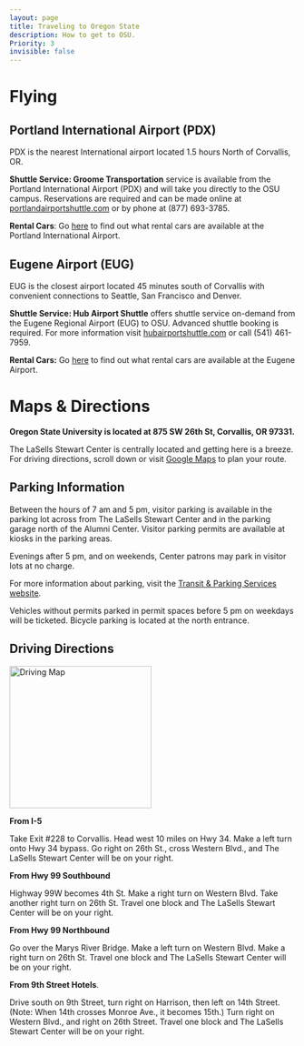 ```yaml
---
layout: page
title: Traveling to Oregon State
description: How to get to OSU.
Priority: 3
invisible: false
---
```


# Flying

## Portland International Airport (PDX)

PDX is the nearest International airport located 1.5 hours North of Corvallis, OR.

**Shuttle Service: Groome Transportation** service is available from the Portland International Airport (PDX) and will take you directly to the OSU campus. Reservations are required and can be made online at [portlandairportshuttle.com](https://groometransportation.com/portland-airport/) or by phone at (877) 693-3785.

**Rental Cars**: Go [here](https://www.flypdx.com/RentalCars) to find out what rental cars are available at the Portland International Airport. 

## Eugene Airport (EUG)

EUG is the closest airport located 45 minutes south of Corvallis with convenient connections to Seattle, San Francisco and Denver.

**Shuttle Service: Hub Airport Shuttle** offers shuttle service on-demand from the Eugene Regional Airport (EUG) to OSU. Advanced shuttle booking is required. For more information visit [hubairportshuttle.com](https://hubairportshuttle.com/) or call (541) 461-7959.

**Rental Cars:** Go [here](http://www.rentalcars.com/us/airport/us/eug/?affiliateCode=google&cor=us&label=eug-vTY4xOFZ60AnlulkfDr5DgS39093909348&ws=&gclid=Cj0KEQjwyrqgBRDepamt-LWA2oABEiQAV7nwwM9ToIZOVHvUbNFgus3aVlOTQsMg1XsHiIZbM-0pKqIaAtaa8P8HAQ) to find out what rental cars are available at the Eugene Airport.
	

# Maps & Directions

**Oregon State University is located at 875 SW 26th St, Corvallis, OR 97331.**

The LaSells Stewart Center is centrally located and getting here is a breeze. For driving directions, scroll down or visit [Google Maps](https://www.google.com/maps/place/LaSells+Stewart+Center/@44.5591751,-123.27886,15z/data=!4m5!3m4!1s0x0:0xc581de95d568ff6e!8m2!3d44.5591751!4d-123.27886) to plan your route.

## Parking Information

Between the hours of 7 am and 5 pm, visitor parking is available in the parking lot across from The LaSells Stewart Center and in the parking garage north of the Alumni Center. Visitor parking permits are available at kiosks in the parking areas.  

Evenings after 5 pm, and on weekends, Center patrons may park in visitor lots at no charge.  

For more information about parking, visit the [Transit & Parking Services website](http://transportation.oregonstate.edu/parking/visitors).  

Vehicles without permits parked in permit spaces before 5 pm on weekdays will be ticketed. Bicycle parking is located at the north entrance.  

## Driving Directions

<img src="{{ site.baseurl }}/images/map.png"
       alt="Driving Map" width = "250" /> 


**From I-5**

Take Exit #228 to Corvallis. Head west 10 miles on Hwy 34. Make a left turn onto Hwy 34 bypass. Go right on 26th St., cross Western Blvd., and The LaSells Stewart Center will be on your right.  

**From Hwy 99 Southbound**  

Highway 99W becomes 4th St. Make a right turn on Western Blvd. Take another right turn on 26th St. Travel one block and The LaSells Stewart Center will be on your right.  

**From Hwy 99 Northbound**  

Go over the Marys River Bridge. Make a left turn on Western Blvd. Make a right turn on 26th St. Travel one block and The LaSells Stewart Center will be on your right.  

**From 9th Street Hotels**. 

Drive south on 9th Street, turn right on Harrison, then left on 14th Street. (Note: When 14th crosses Monroe Ave., it becomes 15th.) Turn right on Western Blvd., and right on 26th Street. Travel one block and The LaSells Stewart Center will be on your right.







